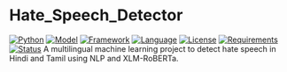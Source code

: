 # Hate_Speech_Detector
[![Python](https://img.shields.io/badge/Python-3.10+-blue)](https://www.python.org/)
[![Model](https://img.shields.io/badge/Model-ML/NLP-purple)]()
[![Framework](https://img.shields.io/badge/Built%20with-Scikit--learn-orange)](https://scikit-learn.org/)
[![Language](https://img.shields.io/badge/Languages-Hindi%2C%20Tamil-lightgrey)]()
[![License](https://img.shields.io/badge/License-MIT-brightgreen)](./LICENSE)
[![Requirements](https://img.shields.io/badge/Requirements-pandas%2C%20sklearn%2C%20transformers-blue)]()
[![Status](https://img.shields.io/badge/Status-Active-brightgreen)]()
  A multilingual machine learning project to detect hate speech in Hindi and Tamil using NLP and XLM-RoBERTa.
